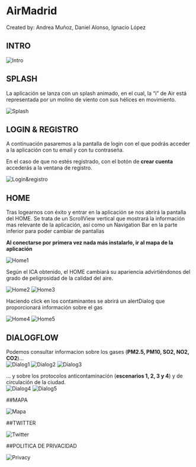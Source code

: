 # AirMadrid
Created by: Andrea Muñoz, Daniel Alonso, Ignacio López

## INTRO


![Intro](https://github.com/2DAMUE/pi1920v-danaan/blob/master/images_readme/Intro.png)


## SPLASH

La aplicación se lanza con un splash animado, en el cual, la “i” de Air está representada por un molino de viento con sus hélices en movimiento.

![Splash](https://github.com/2DAMUE/pi1920v-danaan/blob/master/images_readme/splash.png)


## LOGIN & REGISTRO

A continuación pasaremos a la pantalla de login con el que podrás acceder a la aplicación con tu email y con tu contraseña.

En el caso de que no estés registrado, con el botón de **crear cuenta** accederás a la ventana de registro.

![Login&registro](https://github.com/2DAMUE/pi1920v-danaan/blob/master/images_readme/Login&Reg.png)


## HOME

Tras logearnos con éxito y entrar en la aplicación se nos abrirá la pantalla del HOME.
Se trata de un ScrollView vertical que mostrará la información mas relevante de la aplicación, así como un Navigation Bar en la parte inferior para poder cambiar de pantallas

**Al conectarse por primera vez nada más instalarlo, ir al mapa de la aplicación**

![Home1](https://github.com/2DAMUE/pi1920v-danaan/blob/master/images_readme/home_principal.png)

Según el ICA obtenido, el HOME cambiará su apariencia advirtiéndonos del grado de peligrosidad de la calidad del aire.


![Home2](https://github.com/2DAMUE/pi1920v-danaan/blob/master/images_readme/home_colores.png)
![Home3](https://github.com/2DAMUE/pi1920v-danaan/blob/master/images_readme/recomendaciones_salud.png)

Haciendo click en los contaminantes se abrirá un alertDialog que proporcionará información sobre el gas


![Home4](https://github.com/2DAMUE/pi1920v-danaan/blob/master/images_readme/datos_gases.png)
![Home5](https://github.com/2DAMUE/pi1920v-danaan/blob/master/images_readme/protocolos.png)




## DIALOGFLOW

Podemos consultar informacion sobre los gases (**PM2.5, PM10, SO2, NO2, CO2**)...<br/>
![Dialog1](https://github.com/2DAMUE/pi1920v-danaan/blob/master/images_readme/dialog1.png)
![Dialog2](https://github.com/2DAMUE/pi1920v-danaan/blob/master/images_readme/dialog2.png)
![Dialog3](https://github.com/2DAMUE/pi1920v-danaan/blob/master/images_readme/dialog3.png)

... y sobre los protocolos anticontaminación (**escenarios 1, 2, 3 y 4**) y de circulación de la ciudad.<br/>
![Dialog4](https://github.com/2DAMUE/pi1920v-danaan/blob/master/images_readme/dialog4.png)
![Dialog5](https://github.com/2DAMUE/pi1920v-danaan/blob/master/images_readme/dialog5.png)




##MAPA

![Mapa](https://github.com/2DAMUE/pi1920v-danaan/blob/master/images_readme/mapa.png)



##TWITTER

![Twitter](https://github.com/2DAMUE/pi1920v-danaan/blob/master/images_readme/twitter.png)



##POLITICA DE PRIVACIDAD

![Privacy](https://github.com/2DAMUE/pi1920v-danaan/blob/master/images_readme/privacy.png)

